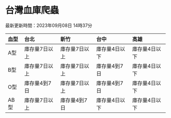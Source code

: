 # 台灣血庫爬蟲

最新更新時間：2023年09月08日 14時37分

| 血型   | 台北      | 新竹      | 台中      | 高雄      |
|:-----|:--------|:--------|:--------|:--------|
| A型   | 庫存量7日以上 | 庫存量7日以上 | 庫存量4日以下 | 庫存量4日以下 |
| B型   | 庫存量7日以上 | 庫存量7日以上 | 庫存量4到7日 | 庫存量4日以下 |
| O型   | 庫存量4到7日 | 庫存量7日以上 | 庫存量4到7日 | 庫存量4日以下 |
| AB型  | 庫存量7日以上 | 庫存量4到7日 | 庫存量4日以下 | 庫存量4日以下 |